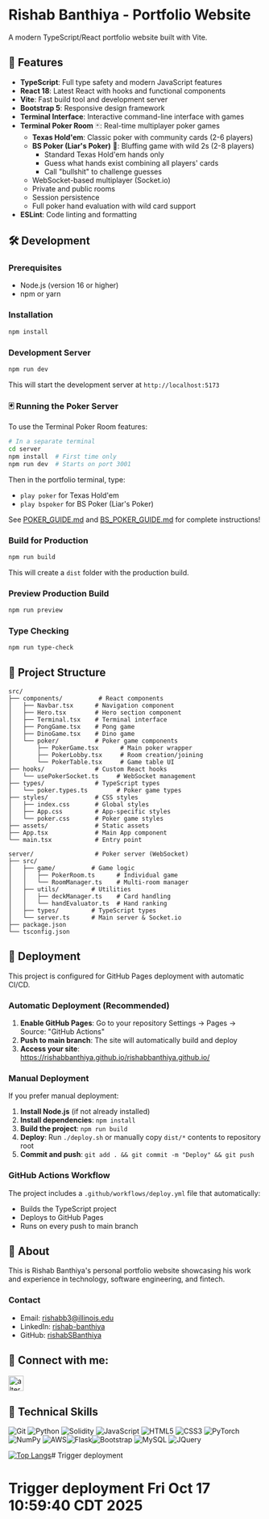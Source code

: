 # Rishab Banthiya - Portfolio Website

A modern TypeScript/React portfolio website built with Vite.

## 🚀 Features

- **TypeScript**: Full type safety and modern JavaScript features
- **React 18**: Latest React with hooks and functional components
- **Vite**: Fast build tool and development server
- **Bootstrap 5**: Responsive design framework
- **Terminal Interface**: Interactive command-line interface with games
- **Terminal Poker Room** 🃏: Real-time multiplayer poker games
  - **Texas Hold'em**: Classic poker with community cards (2-6 players)
  - **BS Poker (Liar's Poker)** 🎴: Bluffing game with wild 2s (2-8 players)
    - Standard Texas Hold'em hands only
    - Guess what hands exist combining all players' cards
    - Call "bullshit" to challenge guesses
  - WebSocket-based multiplayer (Socket.io)
  - Private and public rooms
  - Session persistence
  - Full poker hand evaluation with wild card support
- **ESLint**: Code linting and formatting

## 🛠️ Development

### Prerequisites

- Node.js (version 16 or higher)
- npm or yarn

### Installation

```bash
npm install
```

### Development Server

```bash
npm run dev
```

This will start the development server at `http://localhost:5173`

### 🃏 Running the Poker Server

To use the Terminal Poker Room features:

```bash
# In a separate terminal
cd server
npm install  # First time only
npm run dev  # Starts on port 3001
```

Then in the portfolio terminal, type:
- `play poker` for Texas Hold'em
- `play bspoker` for BS Poker (Liar's Poker)

See [POKER_GUIDE.md](POKER_GUIDE.md) and [BS_POKER_GUIDE.md](BS_POKER_GUIDE.md) for complete instructions!

### Build for Production

```bash
npm run build
```

This will create a `dist` folder with the production build.

### Preview Production Build

```bash
npm run preview
```

### Type Checking

```bash
npm run type-check
```

## 📁 Project Structure

```
src/
├── components/          # React components
│   ├── Navbar.tsx      # Navigation component
│   ├── Hero.tsx        # Hero section component
│   ├── Terminal.tsx    # Terminal interface
│   ├── PongGame.tsx    # Pong game
│   ├── DinoGame.tsx    # Dino game
│   └── poker/          # Poker game components
│       ├── PokerGame.tsx      # Main poker wrapper
│       ├── PokerLobby.tsx     # Room creation/joining
│       └── PokerTable.tsx     # Game table UI
├── hooks/              # Custom React hooks
│   └── usePokerSocket.ts     # WebSocket management
├── types/              # TypeScript types
│   └── poker.types.ts        # Poker game types
├── styles/             # CSS styles
│   ├── index.css       # Global styles
│   ├── App.css         # App-specific styles
│   └── poker.css       # Poker game styles
├── assets/             # Static assets
├── App.tsx             # Main App component
└── main.tsx            # Entry point

server/                 # Poker server (WebSocket)
├── src/
│   ├── game/          # Game logic
│   │   ├── PokerRoom.ts      # Individual game
│   │   └── RoomManager.ts    # Multi-room manager
│   ├── utils/         # Utilities
│   │   ├── deckManager.ts    # Card handling
│   │   └── handEvaluator.ts  # Hand ranking
│   ├── types/         # TypeScript types
│   └── server.ts      # Main server & Socket.io
├── package.json
└── tsconfig.json
```

## 🚀 Deployment

This project is configured for GitHub Pages deployment with automatic CI/CD.

### Automatic Deployment (Recommended)

1. **Enable GitHub Pages**: Go to your repository Settings → Pages → Source: "GitHub Actions"
2. **Push to main branch**: The site will automatically build and deploy
3. **Access your site**: https://rishabbanthiya.github.io/rishabbanthiya.github.io/

### Manual Deployment

If you prefer manual deployment:

1. **Install Node.js** (if not already installed)
2. **Install dependencies**: `npm install`
3. **Build the project**: `npm run build`
4. **Deploy**: Run `./deploy.sh` or manually copy `dist/*` contents to repository root
5. **Commit and push**: `git add . && git commit -m "Deploy" && git push`

### GitHub Actions Workflow

The project includes a `.github/workflows/deploy.yml` file that automatically:
- Builds the TypeScript project
- Deploys to GitHub Pages
- Runs on every push to main branch

## 📝 About

This is Rishab Banthiya's personal portfolio website showcasing his work and experience in technology, software engineering, and fintech.

### Contact

- Email: rishabb3@illinois.edu
- LinkedIn: [rishab-banthiya](https://www.linkedin.com/in/rishrub/)
- GitHub: [rishabSBanthiya](https://github.com/rishabSBanthiya/)

## 🤝 Connect with me:

<a href="https://www.linkedin.com/in/rishab-banthiya-2b4501193/">
<img src="images/linkedin.png" alt="alternate text"
width="30px" height="height">
</a> 

<br>

## 💼 Technical Skills 

![Git](https://img.shields.io/badge/git-%23F05033.svg?style=for-the-badge&logo=git&logoColor=white) ![Python](https://img.shields.io/badge/python-3670A0?style=for-the-badge&logo=python&logoColor=ffdd54) ![Solidity](https://img.shields.io/badge/Solidity-%23363636.svg?style=for-the-badge&logo=solidity&logoColor=white) ![JavaScript](https://img.shields.io/badge/javascript-%23323330.svg?style=for-the-badge&logo=javascript&logoColor=%23F7DF1E) ![HTML5](https://img.shields.io/badge/html5-%23E34F26.svg?style=for-the-badge&logo=html5&logoColor=white) ![CSS3](https://img.shields.io/badge/css3-%231572B6.svg?style=for-the-badge&logo=css3&logoColor=white) ![PyTorch](https://img.shields.io/badge/PyTorch-%23EE4C2C.svg?style=for-the-badge&logo=PyTorch&logoColor=white) ![NumPy](https://img.shields.io/badge/numpy-%23013243.svg?style=for-the-badge&logo=numpy&logoColor=white) ![AWS](https://img.shields.io/badge/AWS-%23FF9900.svg?style=for-the-badge&logo=amazon-aws&logoColor=white)![Flask](https://img.shields.io/badge/Flask-000000?style=for-the-badge&logo=flask&logoColor=white)![Bootstrap](https://img.shields.io/badge/Bootstrap-563D7C?style=for-the-badge&logo=bootstrap&logoColor=white)
![MySQL](https://img.shields.io/badge/MySQL-00000F?style=for-the-badge&logo=mysql&logoColor=white) ![JQuery](https://img.shields.io/badge/jQuery-0769AD?style=for-the-badge&logo=jquery&logoColor=white)

[![Top Langs](https://github-readme-stats.vercel.app/api/top-langs/?username=rishabsbanthiya&layout=compact)](https://github.com/rishabsbanthiya)# Trigger deployment
# Trigger deployment Fri Oct 17 10:59:40 CDT 2025
